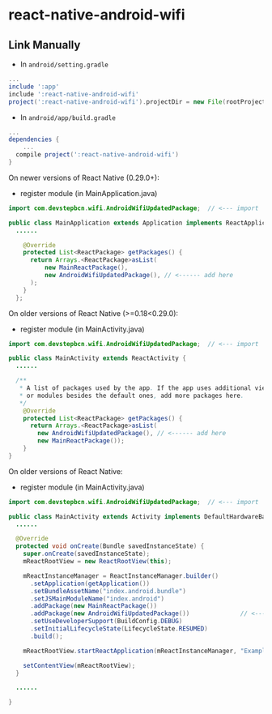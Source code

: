 # react-native-android-wifi

## Link Manually

- In `android/setting.gradle`

```gradle
...
include ':app'
include ':react-native-android-wifi'
project(':react-native-android-wifi').projectDir = new File(rootProject.projectDir, '../node_modules/react-native-android-wifi/android')
```

- In `android/app/build.gradle`

```gradle
...
dependencies {
    ...
  compile project(':react-native-android-wifi')
}
```

On newer versions of React Native (0.29.0+):

- register module (in MainApplication.java)

```java
import com.devstepbcn.wifi.AndroidWifiUpdatedPackage;  // <--- import

public class MainApplication extends Application implements ReactApplication {
  ......

    @Override
    protected List<ReactPackage> getPackages() {
      return Arrays.<ReactPackage>asList(
          new MainReactPackage(),
          new AndroidWifiUpdatedPackage(), // <------ add here
      );
    }
  };
```

On older versions of React Native (>=0.18<0.29.0):

- register module (in MainActivity.java)

```java
import com.devstepbcn.wifi.AndroidWifiUpdatedPackage;  // <--- import

public class MainActivity extends ReactActivity {
  ......

  /**
   * A list of packages used by the app. If the app uses additional views
   * or modules besides the default ones, add more packages here.
   */
    @Override
    protected List<ReactPackage> getPackages() {
      return Arrays.<ReactPackage>asList(
        new AndroidWifiUpdatedPackage(), // <------ add here
        new MainReactPackage());
    }
}
```

On older versions of React Native:

- register module (in MainActivity.java)

```java
import com.devstepbcn.wifi.AndroidWifiUpdatedPackage;  // <--- import

public class MainActivity extends Activity implements DefaultHardwareBackBtnHandler {
  ......

  @Override
  protected void onCreate(Bundle savedInstanceState) {
    super.onCreate(savedInstanceState);
    mReactRootView = new ReactRootView(this);

    mReactInstanceManager = ReactInstanceManager.builder()
      .setApplication(getApplication())
      .setBundleAssetName("index.android.bundle")
      .setJSMainModuleName("index.android")
      .addPackage(new MainReactPackage())
      .addPackage(new AndroidWifiUpdatedPackage())              // <------ add here
      .setUseDeveloperSupport(BuildConfig.DEBUG)
      .setInitialLifecycleState(LifecycleState.RESUMED)
      .build();

    mReactRootView.startReactApplication(mReactInstanceManager, "ExampleRN", null);

    setContentView(mReactRootView);
  }

  ......

}
```
